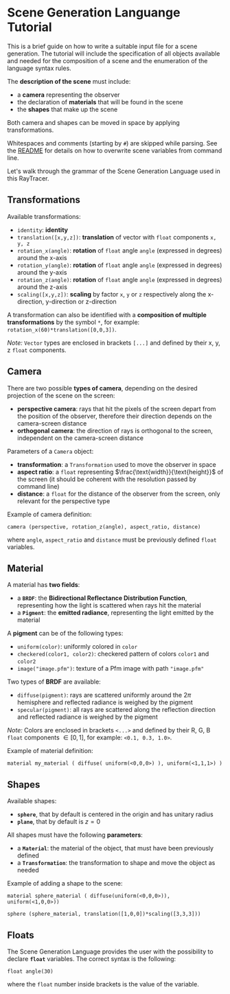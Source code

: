 # Scene Generation Languange Tutorial

This is a brief guide on how to write a suitable input file for a scene generation. The tutorial will include the specification of all objects available and needed for the composition of a scene and the enumeration of the language syntax rules. 

The **description of the scene** must include:
- a **camera** representing the observer
- the declaration of **materials** that will be found in the scene
- the **shapes** that make up the scene

Both camera and shapes can be moved in space by applying transformations. 

Whitespaces and comments (starting by `#`) are skipped while parsing. See the [README](README.md) for details on how to overwrite scene variables from command line.

Let's walk through the grammar of the Scene Generation Language used in this RayTracer.

## Transformations
Available transformations:
- `identity`: **identity** 
- `translation([x,y,z])`: **translation** of vector with `float` components `x, y, z`
- `rotation_x(angle)`: **rotation** of `float` angle `angle` (expressed in degrees) around the x-axis
- `rotation_y(angle)`: **rotation** of `float` angle `angle` (expressed in degrees) around the y-axis
- `rotation_z(angle)`: **rotation** of `float` angle `angle` (expressed in degrees) around the z-axis
- `scaling([x,y,z])`: **scaling** by factor `x`, `y` or `z` respectively along the x-direction, y-direction or z-direction

A transformation can also be identified with a **composition of multiple transformations** by the symbol `*`, for example: `rotation_x(60)*translation([0,0,3])`.

*Note:* `Vector` types are enclosed in brackets `[...]` and defined by their x, y, z `float` components.

## Camera
There are two possible **types of camera**, depending on the desired projection of the scene on the screen:
- **perspective camera**: rays that hit the pixels of the screen depart from the position of the observer, therefore their direction depends on the camera-screen distance
- **orthogonal camera**: the direction of rays is orthogonal to the screen, independent on the camera-screen distance

Parameters of a `Camera` object:
- **transformation**: a `Transformation` used to move the observer in space
- **aspect ratio**: a `float` representing $\frac{\text{width}}{\text{height}}$ of the screen (it should be coherent with the resolution passed by command line)
- **distance**: a `float` for the distance of the observer from the screen, only relevant for the perspective type

Example of camera definition:
```
camera (perspective, rotation_z(angle), aspect_ratio, distance)
```
where `angle`, `aspect_ratio` and `distance` must be previously defined `float` variables.

## Material
A material has **two fields**:
- a **`BRDF`**: the **Bidirectional Reflectance Distribution Function**, representing how the light is scattered when rays hit the material
- a **`Pigment`**: the **emitted radiance**, representing the light emitted by the material

A **pigment** can be of the following types:
- `uniform(color)`: uniformly colored in `color`
- `checkered(color1, color2)`: checkered pattern of colors `color1` and `color2`
- `image("image.pfm")`: texture of a Pfm image with path `"image.pfm"`

Two types of **BRDF** are available:
- `diffuse(pigment)`: rays are scattered uniformly around the $2\pi$ hemisphere and reflected radiance is weighed by the pigment
- `specular(pigment)`: all rays are scattered along the reflection direction and reflected radiance is weighed by the pigment

*Note:* Colors are enclosed in brackets `<...>` and defined by their R, G, B `float` components $\in [0,1]$, for example: `<0.1, 0.3, 1.0>`.

Example of material definition:
```
material my_material ( diffuse( uniform(<0,0,0>) ), uniform(<1,1,1>) )
```

## Shapes
Available shapes:
- **`sphere`**, that by default is centered in the origin and has unitary radius
- **`plane`**, that by default is $z=0$

All shapes must have the following **parameters**:
- a **`Material`**: the material of the object, that must have been previously defined
- a **`Transformation`**: the transformation to shape and move the object as needed

Example of adding a shape to the scene:
```
material sphere_material ( diffuse(uniform(<0,0,0>)), uniform(<1,0,0>))

sphere (sphere_material, translation([1,0,0])*scaling([3,3,3]))
```

## Floats
The Scene Generation Language provides the user with the possibility to declare **`float`** variables. The correct syntax is the following:
```
float angle(30)
```
where the `float` number inside brackets is the value of the variable.